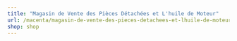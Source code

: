 ```yaml
---
title: "Magasin de Vente des Pièces Détachées et L'huile de Moteur"
url: /macenta/magasin-de-vente-des-pieces-detachees-et-lhuile-de-moteur-2/
shop: shop
---
```

